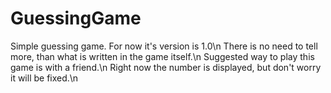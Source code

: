 # GuessingGame
Simple guessing game. For now it's version is 1.0\n
There is no need to tell more, than what is written in the game itself.\n
Suggested way to play this game is with a friend.\n
Right now the number is displayed, but don't worry it will be fixed.\n
